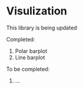 # Visulization
This library is being updated

Completed: 
1. Polar barplot
2. Line barplot

To be completed:
1. ...

